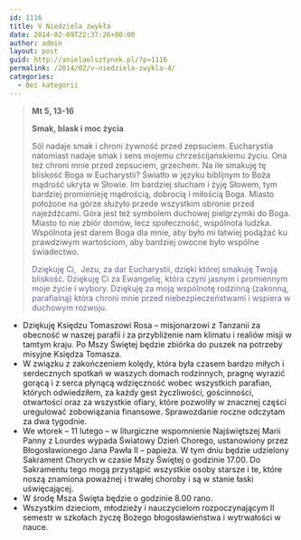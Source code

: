 ```yaml
---
id: 1116
title: V Niedziela zwykła
date: 2014-02-09T22:37:26+00:00
author: admin
layout: post
guid: http://anielaolsztynek.pl/?p=1116
permalink: /2014/02/v-niedziela-zwykla-4/
categories:
  - Bez kategorii
---
```

> **Mt 5, 13-16**
> 
> **Smak, blask i moc życia**
> 
> Sól nadaje smak i chroni żywność przed zepsuciem. Eucharystia natomiast nadaje smak i sens mojemu chrześcijańskiemu życiu. Ona też chroni mnie przed zepsuciem, grzechem. Na ile smakuję tę bliskość Boga w Eucharystii? Światło w języku biblijnym to Boża mądrość ukryta w Słowie. Im bardziej słucham i żyję Słowem, tym bardziej promienieję mądrością, dobrocią i miłością Boga. Miasto położone na górze służyło przede wszystkim obronie przed najeźdźcami. Góra jest też symbolem duchowej pielgrzymki do Boga. Miasto to nie zbiór domów, lecz społeczność, wspólnota ludzka. Wspólnota jest darem Boga dla mnie, aby było mi łatwiej podążać ku prawdziwym wartościom, aby bardziej owocne było wspólne świadectwo.
> 
> <span style="color: #666699;">Dziękuję Ci,  Jezu, za dar Eucharystii, dzięki której smakuję Twoją bliskość. Dziękuję Ci za Ewangelię, która czyni jasnym i promiennym moje życie i wybory. Dziękuję za moją wspólnotę rodzinną (zakonną, parafialną) która chroni mnie przed niebezpieczeństwami i wspiera w duchowym rozwoju.</span>

  * Dziękuję Księdzu Tomaszowi Rosa &#8211; misjonarzowi z Tanzanii za obecność w naszej parafii i za przybliżenie nam klimatu i realiów misji w tamtym kraju. Po Mszy Świętej będzie zbiórka do puszek na potrzeby misyjne Księdza Tomasza.
  * W związku z zakończeniem kolędy, która była czasem bardzo miłych i serdecznych spotkań w waszych domach rodzinnych, pragnę wyrazić gorącą i z serca płynącą wdzięczność wobec wszystkich parafian, których odwiedziłem, za każdy gest życzliwości, gościnności, otwartości oraz za wszystkie ofiary, które pozwoliły w znacznej części uregulować zobowiązania finansowe. Sprawozdanie roczne odczytam za dwa tygodnie.
  * We wtorek &#8211; 11 lutego &#8211; w liturgiczne wspomnienie Najświętszej Marii Panny z Lourdes wypada Światowy Dzień Chorego, ustanowiony przez Błogosławionego Jana Pawła II &#8211; papieża. W tym dniu będzie udzielony Sakrament Chorych w czasie Mszy Świętej o godzinie 17.00. Do Sakramentu tego mogą przystąpić wszystkie osoby starsze i te, które noszą znamiona poważnej i trwałej choroby i są w stanie łaski uświęcającej.
  * W środę Msza Święta będzie o godzinie 8.00 rano.
  * Wszystkim dzieciom, młodzieży i nauczycielom rozpoczynającym II semestr w szkołach życzę Bożego błogosławieństwa i wytrwałości w nauce.